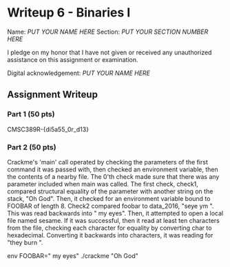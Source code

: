 # Writeup 6 - Binaries I

Name: *PUT YOUR NAME HERE*
Section: *PUT YOUR SECTION NUMBER HERE*

I pledge on my honor that I have not given or received any unauthorized assistance on this assignment or examination.

Digital acknowledgement: *PUT YOUR NAME HERE*

## Assignment Writeup

### Part 1 (50 pts)

CMSC389R-{di5a55_0r_d13}

### Part 2 (50 pts)
Crackme's 'main' call operated by checking the parameters of the first command it was passed with, then checked an environment variable, then the contents of a nearby file.
The 0'th check made sure that there was any parameter included when main was called.
The first check, check1, compared structural equality of the parameter with another string on the stack, "Oh God". 
Then, it checked for an environment variable bound to FOOBAR of length 8. Check2 compared foobar to data_2016, "seye ym ". This was read backwards into " my eyes". Then, it attempted to open a local file named sesame. If it was successful, then it read at least ten characters from the file, checking each character for equality by converting char to hexadecimal. Converting it backwards into characters, it was reading for "they burn ".

env FOOBAR=" my eyes" ./crackme "Oh God"
